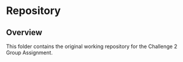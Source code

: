 # Repository

## Overview

This folder contains the original working repository for the Challenge 2 Group Assignment.
